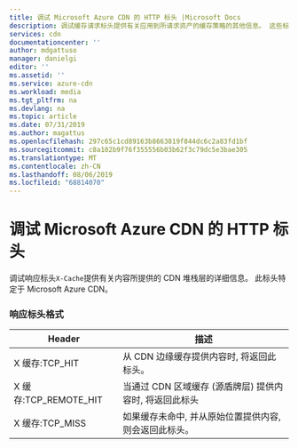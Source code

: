 ```yaml
---
title: 调试 Microsoft Azure CDN 的 HTTP 标头 |Microsoft Docs
description: 调试缓存请求标头提供有关应用到所请求资产的缓存策略的其他信息。 这些标头特定于 Microsoft Azure CDN。
services: cdn
documentationcenter: ''
author: mdgattuso
manager: danielgi
editor: ''
ms.assetid: ''
ms.service: azure-cdn
ms.workload: media
ms.tgt_pltfrm: na
ms.devlang: na
ms.topic: article
ms.date: 07/31/2019
ms.author: magattus
ms.openlocfilehash: 297c65c1cd89163b8663819f844dc6c2a83fd1bf
ms.sourcegitcommit: c8a102b9f76f355556b03b62f3c79dc5e3bae305
ms.translationtype: MT
ms.contentlocale: zh-CN
ms.lasthandoff: 08/06/2019
ms.locfileid: "68814070"
---
```

# <a name="debug-http-header-for-azure-cdn-from-microsoft"></a>调试 Microsoft Azure CDN 的 HTTP 标头
调试响应标头`X-Cache`提供有关内容所提供的 CDN 堆栈层的详细信息。 此标头特定于 Microsoft Azure CDN。

### <a name="response-header-format"></a>响应标头格式

Header | 描述
-------|------------
X 缓存:TCP_HIT | 从 CDN 边缘缓存提供内容时, 将返回此标头。 
X 缓存:TCP_REMOTE_HIT | 当通过 CDN 区域缓存 (源盾牌层) 提供内容时, 将返回此标头
X 缓存:TCP_MISS | 如果缓存未命中, 并从原始位置提供内容, 则会返回此标头。 


